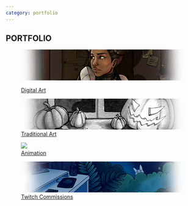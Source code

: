 ```yaml
---
category: portfolio
---
```

## PORTFOLIO

<!-- TODO: Automate these -->
<a href="digital-art"><figure><img src="images/digital-art.png"/>
<figcaption>Digital Art</figcaption></figure></a>
<a href="traditional-art"><figure><img src="images/traditional-art.png"/>
<figcaption>Traditional Art</figcaption></figure></a>
<a href="animation"><figure><img src="images/animation.gif"/>
<figcaption>Animation</figcaption></figure></a>
<a href="twitch-emotes"><figure><img src="images/twitch-emotes.png"/>
<figcaption>Twitch Commissions</figcaption></figure></a>
